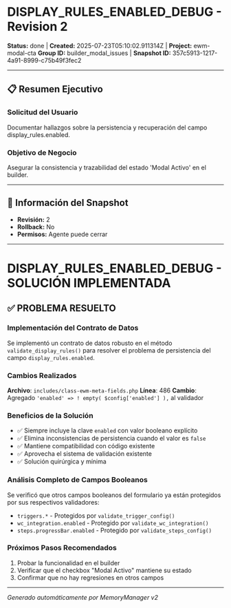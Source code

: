 # DISPLAY_RULES_ENABLED_DEBUG - Revision 2

**Status:** done | **Created:** 2025-07-23T05:10:02.911314Z | **Project:** ewm-modal-cta
**Group ID:** builder_modal_issues | **Snapshot ID:** 357c5913-1217-4a91-8999-c75b49f3fec2

---

## 📋 Resumen Ejecutivo
### Solicitud del Usuario
Documentar hallazgos sobre la persistencia y recuperación del campo display_rules.enabled.

### Objetivo de Negocio
Asegurar la consistencia y trazabilidad del estado 'Modal Activo' en el builder.

---

## 🔧 Información del Snapshot
- **Revisión:** 2
- **Rollback:** No
- **Permisos:** Agente puede cerrar

---

# DISPLAY_RULES_ENABLED_DEBUG - SOLUCIÓN IMPLEMENTADA

## ✅ PROBLEMA RESUELTO

### Implementación del Contrato de Datos
Se implementó un contrato de datos robusto en el método `validate_display_rules()` para resolver el problema de persistencia del campo `display_rules.enabled`.

### Cambios Realizados
**Archivo**: `includes/class-ewm-meta-fields.php`
**Línea**: 486
**Cambio**: Agregado `'enabled' => ! empty( $config['enabled'] ),` al validador

### Beneficios de la Solución
- ✅ Siempre incluye la clave `enabled` con valor booleano explícito
- ✅ Elimina inconsistencias de persistencia cuando el valor es `false`
- ✅ Mantiene compatibilidad con código existente
- ✅ Aprovecha el sistema de validación existente
- ✅ Solución quirúrgica y mínima

### Análisis Completo de Campos Booleanos
Se verificó que otros campos booleanos del formulario ya están protegidos por sus respectivos validadores:
- `triggers.*` - Protegidos por `validate_trigger_config()`
- `wc_integration.enabled` - Protegido por `validate_wc_integration()`
- `steps.progressBar.enabled` - Protegido por `validate_steps_config()`

### Próximos Pasos Recomendados
1. Probar la funcionalidad en el builder
2. Verificar que el checkbox "Modal Activo" mantiene su estado
3. Confirmar que no hay regresiones en otros campos

---

*Generado automáticamente por MemoryManager v2*
